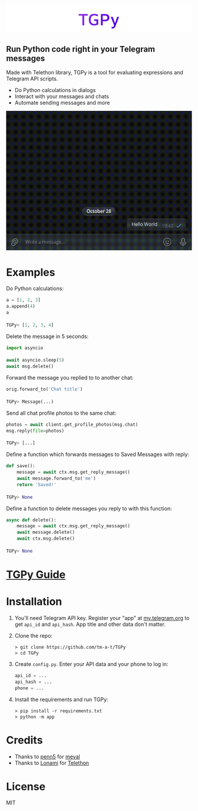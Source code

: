 ![TGPy](readme_assets/TGPy.png)

## Run Python code right in your Telegram messages

Made with Telethon library, TGPy is a tool for evaluating expressions and Telegram API scripts.

- Do Python calculations in dialogs
- Interact with your messages and chats
- Automate sending messages and more

![Example](readme_assets/example.gif)

# Examples

Do Python calculations:

```python
a = [1, 2, 3]
a.append(4)
a

TGPy> [1, 2, 3, 4]
```

Delete the message in 5 seconds:
```python
import asyncio

await asyncio.sleep(5)
await msg.delete()
```

Forward the message you replied to to another chat:

```python
orig.forward_to('Chat title')

TGPy> Message(...)
```

Send all chat profile photos to the same chat:

```python
photos = await client.get_profile_photos(msg.chat)
msg.reply(file=photos)

TGPy> [...]
```

Define a function which forwards messages to Saved Messages with reply:

```python
def save():
    message = await ctx.msg.get_reply_message()
    await message.forward_to('me')
    return 'Saved!'

TGPy> None
``` 

Define a function to delete messages you reply to with this function:
```python
async def delete():
    message = await ctx.msg.get_reply_message()
    await message.delete()
    await ctx.msg.delete()

TGPy> None
```

# [TGPy Guide](https://tgpy.tmat.me)

# Installation

1. You'll need Telegram API key. Register your "app" at [my.telegram.org](https://my.telegram.org) to get `api_id` and 
`api_hash`. App title and other data don't matter.

2. Clone the repo:
   ```shell
   > git clone https://github.com/tm-a-t/TGPy
   > cd TGPy
   ```

3. Create `config.py`. Enter your API data and your phone to log in:
   ```python
   api_id = ...
   api_hash = ...
   phone = ...
   ```

4. Install the requirements and run TGPy:
   ```shell
   > pip install -r requirements.txt
   > python -m app
   ```

# Credits

- Thanks to [penn5](https://github.com/penn5) for [meval](https://github.com/penn5/meval)
- Thanks to [Lonami](https://github.com/LonamiWebs) for [Telethon](https://github.com/LonamiWebs/Telethon)

# License

MIT
